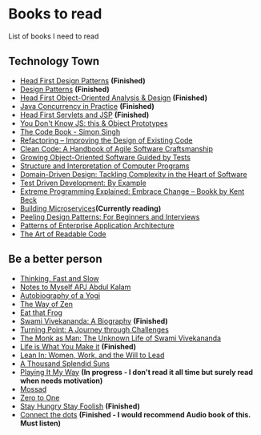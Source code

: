 # Books to read
List of books I need to read


## Technology Town
* [Head First Design Patterns](https://www.amazon.in/dp/9352132777/ref=wl_mb_recs_4_title) **(Finished)**
* [Design Patterns](https://www.amazon.in/Design-Patterns-Erich-Gamma/dp/9332555400/ref=pd_sim_14_6?_encoding=UTF8&psc=1&refRID=FX2TQQ39GNQBBVK47BJ1) **(Finished)**
* [Head First Object-Oriented Analysis & Design](https://www.amazon.in/Head-First-Object-Oriented-Analysis-Design/dp/8184042213/ref=pd_bxgy_14_img_2?_encoding=UTF8&psc=1&refRID=FX2TQQ39GNQBBVK47BJ1) **(Finished)**
* [Java Concurrency in Practice](https://www.amazon.in/Java-Concurrency-Practice-1-Goetz/dp/9332576521/ref=pd_sim_14_2?_encoding=UTF8&psc=1&refRID=FX2TQQ39GNQBBVK47BJ1) **(Finished)**
* [Head First Servlets and JSP](https://www.amazon.in/Head-First-Servlets-JSP-Basham/dp/8184044976/ref=pd_sim_14_8?_encoding=UTF8&psc=1&refRID=FX2TQQ39GNQBBVK47BJ1) **(Finished)**
* [You Don't Know JS: this & Object Prototypes](https://www.amazon.in/dp/9351107248/ref=wl_it_dp_o_pC_nS_ttl?_encoding=UTF8&colid=38BIC0XKWN4AM&coliid=I3GK0E8LON7ZFB)
* [The Code Book - Simon Singh](http://www.goodreads.com/book/show/17994.The_Code_Book)
* [Refactoring – Improving the Design of Existing Code](https://martinfowler.com/books/refactoring.html)
* [Clean Code: A Handbook of Agile Software Craftsmanship](https://www.amazon.in/Clean-Code-Handbook-Software-Craftsmanship/dp/0132350882/ref=sr_1_1?ie=UTF8&qid=1503755218&sr=8-1&keywords=Clean+Code%3A+A+Handbook+of+Agile+Software+Craftsmanship)
* [Growing Object-Oriented Software Guided by Tests](http://www.growing-object-oriented-software.com/)
* [Structure and Interpretation of Computer Programs](https://www.amazon.in/Structure-Interpretation-Computer-Programs-PUL/dp/8173715270/ref=sr_1_1?ie=UTF8&qid=1503755347&sr=8-1&keywords=Structure+and+Interpretation+of+Computer+Programs)
* [Domain-Driven Design: Tackling Complexity in the Heart of Software](https://www.amazon.in/Domain-Driven-Design-Tackling-Complexity-Software/dp/0321125215/ref=sr_1_1?ie=UTF8&qid=1503755381&sr=8-1&keywords=Domain-Driven+Design%3A+Tackling+Complexity+in+the+Heart+of+Software)
* [Test Driven Development: By Example](https://www.amazon.in/Test-Driven-Development-Kent-Beck/dp/8131715957/ref=sr_1_1?ie=UTF8&qid=1503755447&sr=8-1&keywords=Test+Driven+Development%3A+By+Example)
* [Extreme Programming Explained: Embrace Change – Bookk by Kent Beck](https://www.amazon.in/Extreme-Programming-Explained-Embrace-Change/dp/8131704513/ref=sr_1_1?ie=UTF8&qid=1503755477&sr=8-1&keywords=Extreme+Programming+Explained%3A+Embrace+Change)
* [Building Microservices](https://www.amazon.in/dp/9352130693/ref=wl_it_dp_o_pC_nS_ttl?_encoding=UTF8&colid=38BIC0XKWN4AM&coliid=I1YBOBHKUFI7YI)**(Currently reading)**
* [Peeling Design Patterns: For Beginners and Interviews](https://www.amazon.in/dp/8192107523/ref=wl_it_dp_o_pC_nS_ttl?_encoding=UTF8&colid=38BIC0XKWN4AM&coliid=IXU6YDN0XGJRV)
* [Patterns of Enterprise Application Architecture](https://www.amazon.in/dp/8131794024/ref=wl_it_dp_o_pC_nS_ttl?_encoding=UTF8&colid=38BIC0XKWN4AM&coliid=I201RIWK8RM2K5)
* [The Art of Readable Code](https://www.amazon.in/dp/935023954X/ref=wl_it_dp_o_pC_S_ttl?_encoding=UTF8&colid=38BIC0XKWN4AM&coliid=I25YD70P5CQ1PB)


## Be a better person
* [Thinking, Fast and Slow](https://www.amazon.in/Thinking-Fast-Penguin-Press-Non-Fiction/dp/0141033576/ref=tmm_pap_swatch_0?_encoding=UTF8&qid=&sr=)
* [Notes to Myself APJ Abdul Kalam](https://www.amazon.in/dp/8193284801/ref=wl_it_dp_o_pC_nS_ttl?_encoding=UTF8&colid=38BIC0XKWN4AM&coliid=I2CQKA9112FSJF)
* [Autobiography of a Yogi](https://www.amazon.in/dp/8190256203/ref=wl_it_dp_o_pd_nS_ttl?_encoding=UTF8&colid=38BIC0XKWN4AM&coliid=I1YEV5LF3HPU6G)
* [The Way of Zen](https://www.amazon.in/dp/0375705104/ref=wl_it_dp_o_pd_nS_ttl?_encoding=UTF8&colid=38BIC0XKWN4AM&coliid=II599Z8QQHFP7)
* [Eat that Frog](https://www.amazon.in/dp/1609946782/ref=wl_it_dp_o_pC_nS_ttl?_encoding=UTF8&colid=38BIC0XKWN4AM&coliid=I28U2GFI8601N2)
* [Swami Vivekananda: A Biography](https://www.amazon.in/Swami-Vivekananda-Biography/dp/9384401102/ref=sr_1_1?s=books&ie=UTF8&qid=1503756867&sr=1-1&keywords=swami+vivekananda+books) **(Finished)**
* [Turning Point: A Journey through Challenges](https://www.amazon.in/Turning-Point-Journey-through-Challenges/dp/9350293471/ref=sr_1_16?s=books&ie=UTF8&qid=1503756867&sr=1-16&keywords=swami+vivekananda+books)
* [The Monk as Man: The Unknown Life of Swami Vivekananda](https://www.amazon.in/Monk-Man-Life-Swami-Vivekananda/dp/0143101196/ref=sr_1_24?s=books&ie=UTF8&qid=1503756901&sr=1-24&keywords=swami+vivekananda+books)
* [Life is What You Make it](https://www.amazon.in/Life-What-Make-Preeti-Shenoy/dp/9380349300/ref=sr_1_48?s=books&ie=UTF8&qid=1503756913&sr=1-48&keywords=swami+vivekananda+books) **(Finished)**
* [Lean In: Women, Work, and the Will to Lead](https://www.amazon.in/gp/product/B00BBA6FOI/ref=s9_acsd_ri_bw_c_x_9_w?pf_rd_m=A1VBAL9TL5WCBF&pf_rd_s=merchandised-search-6&pf_rd_r=RYH23PNZNDRDWJ6F3PX8&pf_rd_r=RYH23PNZNDRDWJ6F3PX8&pf_rd_t=101&pf_rd_p=20ba9883-3544-4a28-ae26-ecd32642d011&pf_rd_p=20ba9883-3544-4a28-ae26-ecd32642d011&pf_rd_i=8880812031)
* [A Thousand Splendid Suns](https://www.amazon.in/gp/product/1408844443/ref=s9_acsd_ri_bw_c_x_5_w?pf_rd_m=A1VBAL9TL5WCBF&pf_rd_s=merchandised-search-6&pf_rd_r=RYH23PNZNDRDWJ6F3PX8&pf_rd_r=RYH23PNZNDRDWJ6F3PX8&pf_rd_t=101&pf_rd_p=20ba9883-3544-4a28-ae26-ecd32642d011&pf_rd_p=20ba9883-3544-4a28-ae26-ecd32642d011&pf_rd_i=8880812031)
* [Playing It My Way](https://www.amazon.in/gp/product/1473605172/ref=s9_acsd_ri_bw_c_x_17_w?pf_rd_m=A1VBAL9TL5WCBF&pf_rd_s=merchandised-search-6&pf_rd_r=RYH23PNZNDRDWJ6F3PX8&pf_rd_r=RYH23PNZNDRDWJ6F3PX8&pf_rd_t=101&pf_rd_p=20ba9883-3544-4a28-ae26-ecd32642d011&pf_rd_p=20ba9883-3544-4a28-ae26-ecd32642d011&pf_rd_i=8880812031) **(In progress - I don't read it all time but surely read when needs motivation)**
* [Mossad ](https://www.amazon.in/gp/product/8184958455/ref=s9_acsd_ri_bw_c_x_14_w?pf_rd_m=A1VBAL9TL5WCBF&pf_rd_s=merchandised-search-6&pf_rd_r=RYH23PNZNDRDWJ6F3PX8&pf_rd_r=RYH23PNZNDRDWJ6F3PX8&pf_rd_t=101&pf_rd_p=20ba9883-3544-4a28-ae26-ecd32642d011&pf_rd_p=20ba9883-3544-4a28-ae26-ecd32642d011&pf_rd_i=8880812031)
* [Zero to One](https://www.amazon.in/gp/product/B00KHX0II4/ref=s9_acsd_ri_bw_c_x_8_w?pf_rd_m=A1VBAL9TL5WCBF&pf_rd_s=merchandised-search-7&pf_rd_r=RYH23PNZNDRDWJ6F3PX8&pf_rd_r=RYH23PNZNDRDWJ6F3PX8&pf_rd_t=101&pf_rd_p=745baf54-5e4d-40b1-8fd3-370f524e1d14&pf_rd_p=745baf54-5e4d-40b1-8fd3-370f524e1d14&pf_rd_i=8880812031) 
* [Stay Hungry Stay Foolish](https://www.amazon.in/gp/product/B008R86NJ4/ref=s9_acsd_ri_bw_c_x_18_w?pf_rd_m=A1VBAL9TL5WCBF&pf_rd_s=merchandised-search-7&pf_rd_r=RYH23PNZNDRDWJ6F3PX8&pf_rd_r=RYH23PNZNDRDWJ6F3PX8&pf_rd_t=101&pf_rd_p=745baf54-5e4d-40b1-8fd3-370f524e1d14&pf_rd_p=745baf54-5e4d-40b1-8fd3-370f524e1d14&pf_rd_i=8880812031) **(Finished)**
* [Connect the dots](https://www.amazon.in/Connect-Dots-Rashmi-Bansal/dp/8191073048/ref=tmm_acd_swatch_0?_encoding=UTF8&qid=&sr=) **(Finished - I would recommend Audio book of this. Must listen)**
